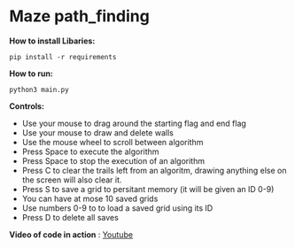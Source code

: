 # Maze path_finding

**How to install Libaries:**

`pip install -r requirements`

**How to run:**

`python3 main.py`

**Controls:**
- Use your mouse to drag around the starting flag and end flag 
- Use your mouse to draw and delete walls
- Use the mouse wheel to scroll between algorithm
- Press Space to execute the algorithm
- Press Space to stop the execution of an algorithm
- Press C to clear the trails left from an algoritm, drawing anything else on the screen will also clear it.
- Press S to save a grid to persitant memory (it will be given an ID 0-9)
- You can have at mose 10 saved grids
- Use numbers 0-9 to to load a saved grid using its ID
- Press D to delete all saves


**Video of code in action** : 
[Youtube](https://youtu.be/CaY7IAk_foA)

